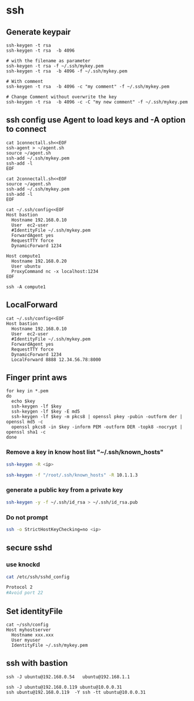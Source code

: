 # ssh

## Generate keypair
```
ssh-keygen -t rsa
ssh-keygen -t rsa  -b 4096

# with the filename as parameter
ssh-keygen -t rsa -f ~/.ssh/mykey.pem 
ssh-keygen -t rsa  -b 4096 -f ~/.ssh/mykey.pem 

# With comment
ssh-keygen -t rsa  -b 4096 -c "my comment" -f ~/.ssh/mykey.pem 

# Change Comment without overwrite the key
ssh-keygen -t rsa  -b 4096 -c -C "my new comment" -f ~/.ssh/mykey.pem 
```

## ssh config use Agent to load keys and -A option to connect
```
cat 1connectall.sh<<EOF
ssh-agent > ~/agent.sh
source ~/agent.sh
ssh-add ~/.ssh/mykey.pem
ssh-add -l
EOF

cat 2connectall.sh<<EOF
source ~/agent.sh
ssh-add ~/.ssh/mykey.pem
ssh-add -l
EOF

cat ~/.ssh/config<<EOF
Host bastion
  Hostname 192.168.0.10
  User  ec2-user
  #IdentityFile ~/.ssh/mykey.pem
  ForwardAgent yes
  RequestTTY force
  DynamicForward 1234

Host compute1
  Hostname 192.168.0.20
  User ubuntu
  ProxyCommand nc -x localhost:1234
EOF

ssh -A compute1
```

## LocalForward
```
cat ~/.ssh/config<<EOF
Host bastion
  Hostname 192.168.0.10
  User  ec2-user
  #IdentityFile ~/.ssh/mykey.pem
  ForwardAgent yes
  RequestTTY force
  DynamicForward 1234
  LocalForward 8888 12.34.56.78:8000
```


## Finger print aws
```
for key in *.pem
do
  echo $key
  ssh-keygen -lf $key
  ssh-keygen -lf $key -E md5
  ssh-keygen -lf $key -m pkcs8 | openssl pkey -pubin -outform der | openssl md5 -c
  openssl pkcs8 -in $key -inform PEM -outform DER -topk8 -nocrypt | openssl sha1 -c
done
```

### Remove a key in know host list "~/.ssh/known_hosts"

```bash
ssh-keygen -R <ip>

ssh-keygen -f "/root/.ssh/known_hosts" -R 10.1.1.3
```
### generate a public key from a private key

```bash
ssh-keygen -y -f ~/.ssh/id_rsa > ~/.ssh/id_rsa.pub
```

### Do not prompt

```bash
ssh -o StrictHostKeyChecking=no <ip>
```

## secure sshd

### use knockd

```bash
cat /etc/ssh/sshd_config

Protocol 2
#Avoid port 22
```
## Set identityFile
```
cat ~/ssh/config
Host myhostserver
  Hostname xxx.xxx
  User myuser
  IdentityFile ~/.ssh/mykey.pem
```

## ssh with bastion
```
ssh -J ubuntu@192.168.0.54   ubuntu@192.168.1.1

ssh -J ubuntu@192.168.0.119 ubuntu@10.0.0.31
ssh ubuntu@192.168.0.119  -Y ssh -tt ubuntu@10.0.0.31
```
